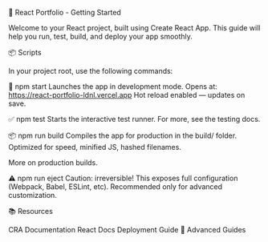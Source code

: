 🚀 React Portfolio - Getting Started

Welcome to your React project, built using Create React App. This guide will help you run, test, build, and deploy your app smoothly.

📦 Scripts

In your project root, use the following commands:

🔧 npm start
Launches the app in development mode.
Opens at: https://react-portfolio-ldnl.vercel.app
Hot reload enabled — updates on save.

✅ npm test
Starts the interactive test runner.
For more, see the testing docs.

📦 npm run build
Compiles the app for production in the build/ folder.
Optimized for speed, minified JS, hashed filenames.

More on production builds.

⚠️ npm run eject
Caution: irreversible!
This exposes full configuration (Webpack, Babel, ESLint, etc). Recommended only for advanced customization.

📚 Resources

CRA Documentation
React Docs
Deployment Guide
🌟 Advanced Guides

 
